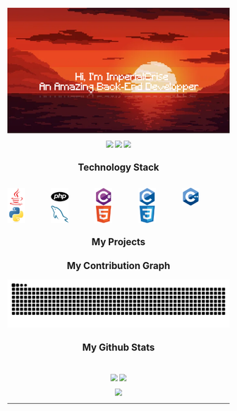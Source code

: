 

<p align="center">
 
</p align="center">
<img src="https://raw.githubusercontent.com/ImperialCrise/ImperialCrise/emre.ulusoy/images/bg.png" />

<p align="center">

 <img src="https://badges.strrl.dev/repos/ImperialCrise"/>
 <img src="https://badges.strrl.dev/contributions/all/ImperialCrise" />
 <img src="https://badges.strrl.dev/issues-and-prs/all/ImperialCrise" />
</p>

<h2 align="center">Technology Stack</h2>

<div style="display: inline_block"><br>
  <img height="40" align="center" alt="ImperialCrise-Ruby" height="30" width="40" src="https://raw.githubusercontent.com/devicons/devicon/master/icons/java/java-plain.svg">
 &nbsp;&nbsp;&nbsp;&nbsp;&nbsp;&nbsp;&nbsp;&nbsp;&nbsp;&nbsp;&nbsp;&nbsp;&nbsp;
  <img height="40" align="center" alt="ImperialCrise-Js" height="30" width="40" src="https://raw.githubusercontent.com/devicons/devicon/master/icons/php/php-plain.svg">
 &nbsp;&nbsp;&nbsp;&nbsp;&nbsp;&nbsp;&nbsp;&nbsp;&nbsp;&nbsp;&nbsp;&nbsp;&nbsp;
  <img height="40" align="center" alt="ImperialCrise-React" height="30" width="40" src="https://raw.githubusercontent.com/devicons/devicon/master/icons/csharp/csharp-original.svg">
 &nbsp;&nbsp;&nbsp;&nbsp;&nbsp;&nbsp;&nbsp;&nbsp;&nbsp;&nbsp;&nbsp;&nbsp;&nbsp;
  <img height="40" align="center" alt="ImperialCrise-Redux" height="30" width="40" src="https://raw.githubusercontent.com/devicons/devicon/master/icons/c/c-original.svg">
 &nbsp;&nbsp;&nbsp;&nbsp;&nbsp;&nbsp;&nbsp;&nbsp;&nbsp;&nbsp;&nbsp;&nbsp;&nbsp;
   <img height="40" align="center" alt="ImperialCrise-Redux" height="30" width="40" src="https://raw.githubusercontent.com/devicons/devicon/master/icons/cplusplus/cplusplus-original.svg">
    &nbsp;&nbsp;&nbsp;&nbsp;&nbsp;&nbsp;&nbsp;&nbsp;&nbsp;&nbsp;&nbsp;&nbsp;&nbsp;
   <img height="40" align="center" alt="ImperialCrise-Redux" height="30" width="40" src="https://raw.githubusercontent.com/devicons/devicon/master/icons/python/python-original.svg">
    &nbsp;&nbsp;&nbsp;&nbsp;&nbsp;&nbsp;&nbsp;&nbsp;&nbsp;&nbsp;&nbsp;&nbsp;&nbsp;
   <img height="40" align="center" alt="ImperialCrise-Redux" height="30" width="40" src="https://raw.githubusercontent.com/devicons/devicon/master/icons/mysql/mysql-original.svg">
 &nbsp;&nbsp;&nbsp;&nbsp;&nbsp;&nbsp;&nbsp;&nbsp;&nbsp;&nbsp;&nbsp;&nbsp;&nbsp;
  <img height="40" align="center" alt="ImperialCrise-HTML" height="30" width="40" src="https://raw.githubusercontent.com/devicons/devicon/master/icons/html5/html5-original.svg">
 &nbsp;&nbsp;&nbsp;&nbsp;&nbsp;&nbsp;&nbsp;&nbsp;&nbsp;&nbsp;&nbsp;&nbsp;&nbsp;
  <img height="40" align="center" alt="ImperialCrise-CSS" height="30" width="40" src="https://raw.githubusercontent.com/devicons/devicon/master/icons/css3/css3-original.svg">
</div>

<h2 align="center">My Projects</h2>




<h2 align="center">
  My Contribution Graph 
</h2>
<p align="center">
  <img src="https://raw.githubusercontent.com/ImperialCrise/ImperialCrise/emre.ulusoy/images/github-contribution-grid-snake.svg" alt="snake"></center>
</p>

<h2 align="center">
  My Github Stats
</h2>
 
<br>

<p align = "center">
  <img  src = "https://github-readme-stats.vercel.app/api?username=ImperialCrise&show_icons=true&theme=radical&line_height=27&count_private=true">
  <img src = "https://github-readme-stats.vercel.app/api/top-langs/?username=ImperialCrise&hide=html,css,java,shaderlab,kotlin,hlsl&theme=radical&count_private=true">
</p>

<p align = "center">
 <img  src="https://github-readme-streak-stats.herokuapp.com/?user=ImperialCrise&show_icons=true&locale=en&layout=compact&theme=radical&line_height=0&count_private=true" />
</p> 

<hr>